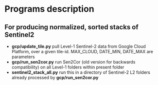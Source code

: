 # Programs description
## For producing normalized, sorted stacks of Sentinel2
* **gcp/update_tile.py** pull Level-1 Sentinel-2 data from Google Cloud Platform, over a given tile-id. MAX_CLOUD, DATE_MIN, DATE_MAX are parameters
* **gcp/run_sen2cor.py** run Sen2Cor (old version for backwards compatibility) on all Level-1 folders within present folder
* **sentinel2_stack_all.py** run this in a directory of Sentinel-2 L2 folders already processed by **gcp/run_sen2cor.py**

